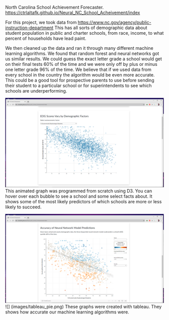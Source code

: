 North Carolina School Achievement Forecaster.
https://ctrlaltafk.github.io/Neural_NC_School_Acheivement/index

For this project, we took data from https://www.nc.gov/agency/public-instruction-department
This has all sorts of demographic data about student population in public and charter schools, from race, income, to what percent of households have lead paint.

We then cleaned up the data and ran it through many different machine learning algorithms. We found that random forest and neural networks got us similar results. We could guess the exact letter grade a school would get on their final tests 60% of the time and we were only off by plus or minus one letter grade 96% of the time. We believe that if we used data from every school in the country the algorithm would be even more accurate. This could be a good tool for prospective parents to use before sending their student to a particular school or for superintendents to see which schools are underperforming.

![](images/d3.png)
This animated graph was programmed from scratch using D3. You can hover over each bubble to see a school and some select facts about. It shows some of the most likely predictors of which schools are more or less likely to succeed.

![](images/tableau.png)
![] (images/tableau_pie.png)
These graphs were created with tableau. They shows how accurate our machine learning algorithms were.
